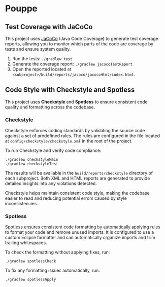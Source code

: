 # Pouppe

## Test Coverage with JaCoCo

This project uses [JaCoCo](https://www.eclemma.org/jacoco/) (Java Code Coverage) to generate test coverage reports,
allowing you to monitor which parts of the code are coverage by tests and ensure system quality.

1. Run the tests: `./gradlew test`
2. Generate the coverage report: `./gradlew jacocoTestReport`
3. Open the reported located at `<subproject>/build/reports/jacoco/jacocoHtml/index.html`.

## Code Style with Checkstyle and Spotless

This project uses **Checkstyle** and **Spotless** to ensure consistent code quality and formatting across the codebase.

### Checkstyle

Checkstyle enforces coding standards by validating the source code against a set of predefined rules.
The rules are configured in the file located at `config/checkstyle/checkstyle.xml` in the root of the project.

To run Checkstyle and verify code compliance:

```shell
./gradlew checkstyleMain
./gradlew checkstyleTest
```

The results will be available in the `build/reports/checkstyle` directory of each subproject.
Both XML and HTML reports are generated to provide detailed insights into any violations detected.

Checkstyle helps maintain consistent code style, making the codebase easier to read and reducing potential errors caused
by style inconsistencies.

### Spotless

Spotless ensures consistent code formatting by automatically applying rules to format your code and remove unused
imports. It is configured to use a custom Eclipse formatter and can automatically organize imports and trim trailing
whitespaces.

To check the formatting without applying fixes, run:

```shell
./gradlew spotlessCheck
```

To fix any formatting issues automatically, run:

```shell
./gradlew spotlessApply
```
